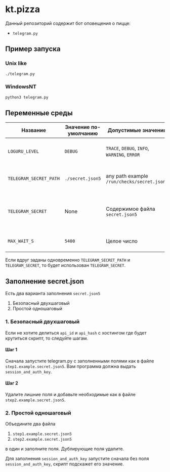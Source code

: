 # kt.pizza
Данный репозиторий содержит бот оповещения о пицце:

* `telegram.py`

## Пример запуска

### Unix like

```bash
./telegram.py
```

### WindowsNT

```cmd
python3 telegram.py
```

## Переменные среды

| Название               | Значение по-умолчанию                 | Допустимые значения                          | Описание   |
|------------------------|---------------------------------------|----------------------------------------------|------------|
| `LOGURU_LEVEL`         | `DEBUG`                               | `TRACE`, `DEBUG`, `INFO`, `WARNING`, `ERROR` | Уровень журналирования информации в консоль.
| `TELEGRAM_SECRET_PATH` | `./secret.json5`                      | any path example `/run/checks/secret.json5`  | Место в файловой системе, где хранятся секретные настройки.
| `TELEGRAM_SECRET`      | None                                  | Содержимое файла `secret.json5`              | Вместо пути `TELEGRAM_SECRET_PATH` можно передать содержимое json файла прям в этой переменной.
| `MAX_WAIT_S`           | `5400`                                | Целое число                                  | Насколько часто можно присылать уведомления.

Если вдруг заданы одновременно `TELEGRAM_SECRET_PATH` и `TELEGRAM_SECRET`, то будет использован `TELEGRAM_SECRET`.

## Заполнение secret.json

Есть два варианта заполнения `secret.json5`

1. Безопасный двухшаговый
2. Простой одношаговый

### 1. Безопасный двухшаговый

Если не хотите делиться `api_id` и `api_hash` с хостингом где будет крутиться скрипт, то следуйте шагам.

#### Шаг 1

Сначала запустите telegram.py с заполненными полями как в файле `step1.example.secret.json5`. Вам программа должна выдать `session_and_auth_key`.

#### Шаг 2

Удалите лишние поля и добавьте необходимые как в файле `step2.example.secret.json5`.

### 2. Простой одношаговый

Объедините два файла

1. `step1.example.secret.json5`
2. `step2.example.secret.json5`

в один и заполните поля. Дублирующие поля удалите.

Для заполнения `session_and_auth_key` запустите сначала без поля `session_and_auth_key`, скрипт подскажет его значение.
